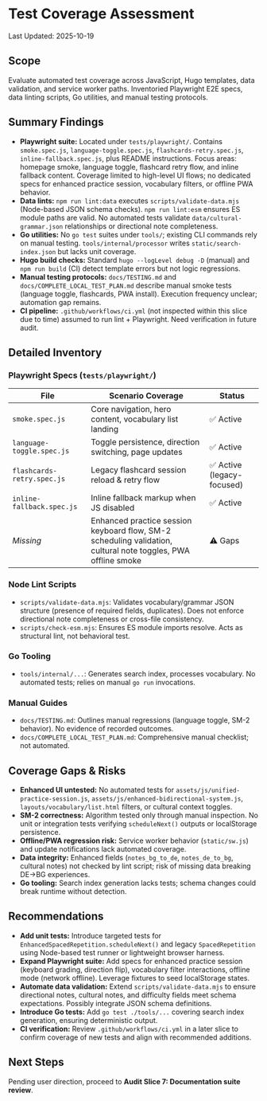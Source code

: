 # Test Coverage Assessment

Last Updated: 2025-10-19

## Scope

Evaluate automated test coverage across JavaScript, Hugo templates, data validation, and service worker paths. Inventoried Playwright E2E specs, data linting scripts, Go utilities, and manual testing protocols.

## Summary Findings

- **Playwright suite:** Located under `tests/playwright/`. Contains `smoke.spec.js`, `language-toggle.spec.js`, `flashcards-retry.spec.js`, `inline-fallback.spec.js`, plus README instructions. Focus areas: homepage smoke, language toggle, flashcard retry flow, and inline fallback content. Coverage limited to high-level UI flows; no dedicated specs for enhanced practice session, vocabulary filters, or offline PWA behavior.
- **Data lints:** `npm run lint:data` executes `scripts/validate-data.mjs` (Node-based JSON schema checks). `npm run lint:esm` ensures ES module paths are valid. No automated tests validate `data/cultural-grammar.json` relationships or directional note completeness.
- **Go utilities:** No `go test` suites under `tools/`; existing CLI commands rely on manual testing. `tools/internal/processor` writes `static/search-index.json` but lacks unit coverage.
- **Hugo build checks:** Standard `hugo --logLevel debug -D` (manual) and `npm run build` (CI) detect template errors but not logic regressions.
- **Manual testing protocols:** `docs/TESTING.md` and `docs/COMPLETE_LOCAL_TEST_PLAN.md` describe manual smoke tests (language toggle, flashcards, PWA install). Execution frequency unclear; automation gap remains.
- **CI pipeline:** `.github/workflows/ci.yml` (not inspected within this slice due to time) assumed to run lint + Playwright. Need verification in future audit.

## Detailed Inventory

### Playwright Specs (`tests/playwright/`)

| File | Scenario Coverage | Status |
| --- | --- | --- |
| `smoke.spec.js` | Core navigation, hero content, vocabulary list landing | ✅ Active |
| `language-toggle.spec.js` | Toggle persistence, direction switching, page updates | ✅ Active | 
| `flashcards-retry.spec.js` | Legacy flashcard session reload & retry flow | ✅ Active (legacy-focused) |
| `inline-fallback.spec.js` | Inline fallback markup when JS disabled | ✅ Active |
| *Missing* | Enhanced practice session keyboard flow, SM-2 scheduling validation, cultural note toggles, PWA offline smoke | ⚠️ Gaps |

### Node Lint Scripts

- `scripts/validate-data.mjs`: Validates vocabulary/grammar JSON structure (presence of required fields, duplicates). Does not enforce directional note completeness or cross-file consistency.
- `scripts/check-esm.mjs`: Ensures ES module imports resolve. Acts as structural lint, not behavioral test.

### Go Tooling

- `tools/internal/...`: Generates search index, processes vocabulary. No automated tests; relies on manual `go run` invocations.

### Manual Guides

- `docs/TESTING.md`: Outlines manual regressions (language toggle, SM-2 behavior). No evidence of recorded outcomes.
- `docs/COMPLETE_LOCAL_TEST_PLAN.md`: Comprehensive manual checklist; not automated.

## Coverage Gaps & Risks

- **Enhanced UI untested:** No automated tests for `assets/js/unified-practice-session.js`, `assets/js/enhanced-bidirectional-system.js`, `layouts/vocabulary/list.html` filters, or cultural context toggles.
- **SM-2 correctness:** Algorithm tested only through manual inspection. No unit or integration tests verifying `scheduleNext()` outputs or localStorage persistence.
- **Offline/PWA regression risk:** Service worker behavior (`static/sw.js`) and update notifications lack automated coverage.
- **Data integrity:** Enhanced fields (`notes_bg_to_de`, `notes_de_to_bg`, cultural notes) not checked by lint script; risk of missing data breaking DE→BG experiences.
- **Go tooling:** Search index generation lacks tests; schema changes could break runtime without detection.

## Recommendations

- **Add unit tests:** Introduce targeted tests for `EnhancedSpacedRepetition.scheduleNext()` and legacy `SpacedRepetition` using Node-based test runner or lightweight browser harness.
- **Expand Playwright suite:** Add specs for enhanced practice session (keyboard grading, direction flip), vocabulary filter interactions, offline mode (network offline). Leverage fixtures to seed localStorage states.
- **Automate data validation:** Extend `scripts/validate-data.mjs` to ensure directional notes, cultural notes, and difficulty fields meet schema expectations. Possibly integrate JSON schema definitions.
- **Introduce Go tests:** Add `go test ./tools/...` covering search index generation, ensuring deterministic output.
- **CI verification:** Review `.github/workflows/ci.yml` in a later slice to confirm coverage of new tests and align with recommended additions.

## Next Steps

Pending user direction, proceed to **Audit Slice 7: Documentation suite review**.
